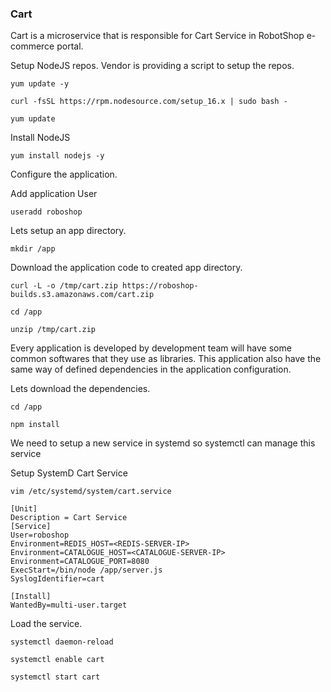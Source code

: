 ### Cart
Cart is a microservice that is responsible for Cart Service in RobotShop e-commerce portal.

Setup NodeJS repos. Vendor is providing a script to setup the repos.

```
yum update -y
```

```
curl -fsSL https://rpm.nodesource.com/setup_16.x | sudo bash -
```
```
yum update
```
Install NodeJS

```
yum install nodejs -y
```

Configure the application.

Add application User

```
useradd roboshop
```

Lets setup an app directory.

```
mkdir /app
```

Download the application code to created app directory.

```
curl -L -o /tmp/cart.zip https://roboshop-builds.s3.amazonaws.com/cart.zip
```

```
cd /app 
```
```
unzip /tmp/cart.zip
```

Every application is developed by development team will have some common softwares that they use as libraries. This application also have the same way of defined dependencies in the application configuration.

Lets download the dependencies.

```
cd /app 
```
```
npm install 
```

We need to setup a new service in systemd so systemctl can manage this service

Setup SystemD Cart Service

```
vim /etc/systemd/system/cart.service
```

```
[Unit]
Description = Cart Service
[Service]
User=roboshop
Environment=REDIS_HOST=<REDIS-SERVER-IP>
Environment=CATALOGUE_HOST=<CATALOGUE-SERVER-IP>
Environment=CATALOGUE_PORT=8080
ExecStart=/bin/node /app/server.js
SyslogIdentifier=cart

[Install]
WantedBy=multi-user.target
```

Load the service.

```
systemctl daemon-reload
```

```
systemctl enable cart 
```
```
systemctl start cart
```